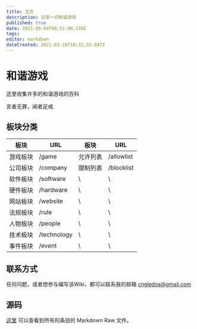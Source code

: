 ```yaml
---
title: 主页
description: 记录一切和谐游戏
published: true
date: 2021-05-04T06:51:00.239Z
tags: 
editor: markdown
dateCreated: 2021-03-18T10:32:32.947Z
---
```


和谐游戏
========

这里收集许多的和谐游戏的百科

言者无罪，闻者足戒

板块分类
--------

| 板块     | URL         | 板块     | URL        |
| -------- | ----------- | -------- | ---------- |
| 游戏板块 | /game       | 允许列表 | /allowlist |
| 公司板块 | /company    | 限制列表 | /blocklist |
| 软件板块 | /software   | \        | \          |
| 硬件板块 | /hardware   | \        | \          |
| 网站板块 | /website    | \        | \          |
| 法规板块 | /rule       | \        | \          |
| 人物板块 | /people     | \        | \          |
| 技术板块 | /technology | \        | \          |
| 事件板块 | /event      | \        | \          |

联系方式
--------

任何问题，或者想参与编写该Wiki，都可以联系我的邮箱 cngledos@gmail.com

源码
----

[这里](https://github.com/gledos/ggame_wiki) 可以查看到所有的条目的 Markdown Raw 文件。